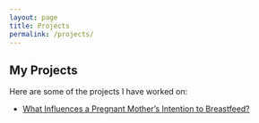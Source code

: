 ```yaml
---
layout: page
title: Projects
permalink: /projects/
---
```


## My Projects

Here are some of the projects I have worked on:

- [What Influences a Pregnant Mother’s Intention to Breastfeed?](breastfeeding-intent-analysis)



